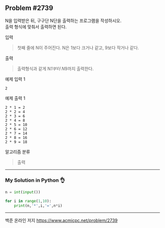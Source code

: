 ## Problem #2739

N을 입력받은 뒤, 구구단 N단을 출력하는 프로그램을 작성하시오.\
출력 형식에 맞춰서 출력하면 된다.

입력
> 첫째 줄에 N이 주어진다. N은 1보다 크거나 같고, 9보다 작거나 같다.

출력
> 출력형식과 같게 N*1부터 N*9까지 출력한다.

예제 입력 1
```
2
```

예제 출력 1
```
2 * 1 = 2
2 * 2 = 4
2 * 3 = 6
2 * 4 = 8
2 * 5 = 10
2 * 6 = 12
2 * 7 = 14
2 * 8 = 16
2 * 9 = 18
```

알고리즘 분류
> 출력

***
### My Solution in Python :ok_hand:
```python
n = int(input())

for i in range(1,10):
    print(n,'*',i,'=',n*i)
```
***
백준 온라인 저지 https://www.acmicpc.net/problem/2739
